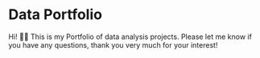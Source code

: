 # Data Portfolio
Hi! 👋🏾 This is my Portfolio of data analysis projects. Please let me know if you have any questions, thank you very much for your interest!
